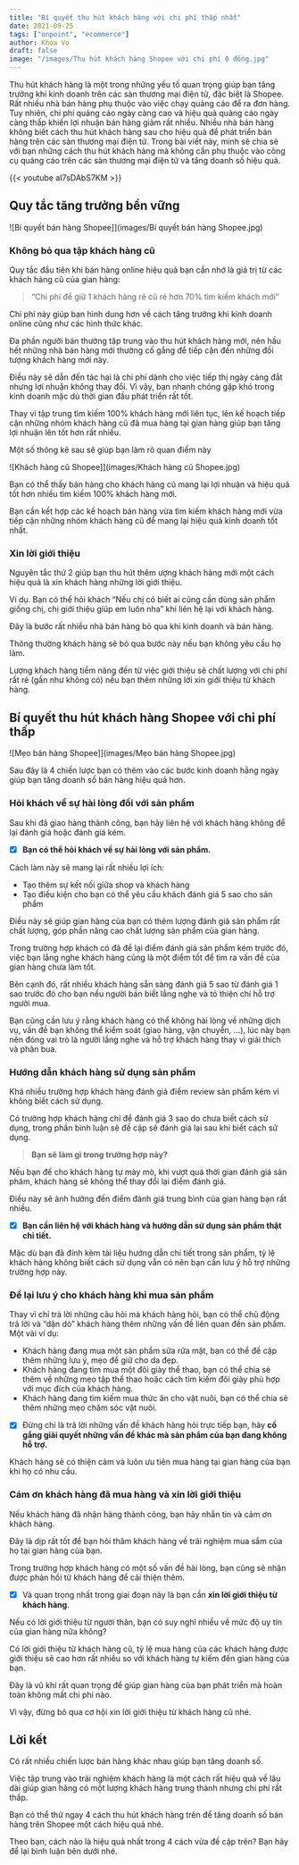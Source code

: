 ```yaml
---
title: "Bí quyết thu hút khách hàng với chi phí thấp nhất"
date: 2021-09-25
tags: ["onpoint", "ecommerce"]
author: Khoa Vo
draft: false
image: "/images/Thu hút khách hàng Shopee với chi phí 0 đồng.jpg"
---
```

Thu hút khách hàng là một trong những yếu tố quan trọng giúp bạn tăng trưởng khi kinh doanh trên các sàn thương mại điện tử, đặc biệt là Shopee.
Rất nhiều nhà bán hàng phụ thuộc vào việc chạy quảng cáo để ra đơn hàng. Tuy nhiên, chi phí quảng cáo ngày càng cao và hiệu quả quảng cáo ngày càng thấp khiến lợi nhuận bán hàng giảm rất nhiều.
Nhiều nhà bán hàng không biết cách thu hút khách hàng sau cho hiệu quả để phát triển bán hàng trên các sàn thương mại điện tử.
Trong bài viết này, mình sẽ chia sẻ với bạn những cách thu hút khách hàng mà không cần phụ thuộc vào công cụ quảng cáo trên các sàn thương mại điện tử và tăng doanh số hiệu quả.

{{< youtube aI7sDAbS7KM >}}

## Quy tắc tăng trưởng bền vững

![Bí quyết bán hàng Shopee]](images/Bí quyết bán hàng Shopee.jpg)

### Không bỏ qua tập khách hàng cũ

Quy tắc đầu tiên khi bán hàng online hiệu quả bạn cần nhớ là giá trị từ các khách hàng cũ của gian hàng:

> “Chi phí để giữ 1 khách hàng rẻ cũ rẻ hơn 70% tìm kiếm khách mới”

Chi phí này giúp bạn hình dung hơn về cách tăng trưởng khi kinh doanh online cũng như các hình thức khác.

Đa phần người bán thường tập trung vào thu hút khách hàng mới, nên hầu hết những nhà bán hàng mới thường cố gắng để tiếp cận đến những đối tượng khách hàng mới này.

Điều này sẽ dẫn đến tác hại là chi phí dành cho việc tiếp thị ngày càng đắt nhưng lợi nhuận không thay đổi. Vì vậy, bạn nhanh chóng gặp khó trong kinh doanh mặc dù thời gian đầu phát triển rất tốt.

Thay vì tập trung tìm kiếm 100% khách hàng mới liên tục, lên kế hoạch tiếp cận những nhóm khách hàng cũ đã mua hàng tại gian hàng giúp bạn tăng lợi nhuận lên tốt hơn rất nhiều.

Một số thông kê sau sẽ giúp bạn làm rõ quan điểm này

![Khách hàng cũ Shopee]](images/Khách hàng cũ Shopee.jpg)

Bạn có thể thấy bán hàng cho khách hàng cũ mang lại lợi nhuận và hiệu quả tốt hơn nhiều tìm kiếm 100% khách hàng mới.

Bạn cần kết hợp các kế hoạch bán hàng vừa tìm kiếm khách hàng mới vừa tiếp cận những nhóm khách hàng cũ để mang lại hiệu quả kinh doanh tốt nhất.

### Xin lời giới thiệu

Nguyên tắc thứ 2 giúp bạn thu hút thêm ượng khách hàng mới một cách hiệu quả là xin khách hàng những lời giới thiệu.

Ví dụ. Bạn có thể hỏi khách “Nếu chị có biết ai cũng cần dùng sản phẩm giống chị, chị giới thiệu giúp em luôn nha” khi liên hệ lại với khách hàng.

Đây là bước rất nhiều nhà bán hàng bỏ qua khi kinh doanh và bán hàng.

Thông thường khách hàng sẽ bỏ qua bước này nếu bạn không yêu cầu họ làm.

Lượng khách hàng tiềm năng đến từ việc giới thiệu sẽ chất lượng với chi phí rất rẻ (gần như không có) nếu bạn thêm những lời xin giới thiệu từ khách hàng.

## Bí quyết thu hút khách hàng Shopee với chi phí thấp

![Mẹo bán hàng Shopee]](images/Mẹo bán hàng Shopee.jpg)

Sau đây là 4 chiến lược bạn có thêm vào các bước kinh doanh hằng ngày giúp bạn tăng doanh số bán hàng hiệu quả hơn.

### Hỏi khách về sự hài lòng đối với sản phẩm

Sau khi đã giao hàng thành công, bạn hãy liên hệ với khách hàng không để lại đánh giá hoặc đánh giá kém.

- [x] **Bạn có thể hỏi khách về sự hài lòng với sản phẩm.** 

Cách làm này sẽ mang lại rất nhiều lợi ích:

- Tạo thêm sự kết nối giữa shop và khách hàng
- Tạo điều kiện cho bạn có thể yêu cầu khách đánh giá 5 sao cho sản phẩm

Điều này sẽ giúp gian hàng của bạn có thêm lượng đánh giá sản phẩm rất chất lượng, góp phần nâng cao chất lượng sản phẩm của gian hàng.

Trong trường hợp khách có đã để lại điểm đánh giá sản phẩm kém trước đó, việc bạn lắng nghe khách hàng cũng là một điểm tốt để tìm ra vấn đề của gian hàng chưa làm tốt.

Bên cạnh đó, rất nhiều khách hàng sẵn sàng đánh giá 5 sao từ đánh giá 1 sao trước đó cho bạn nếu người bán biết lắng nghe và tỏ thiện chí hỗ trợ người mua.

Bạn cũng cần lưu ý rằng khách hàng có thể không hài lòng về những dịch vụ, vấn đề bạn không thể kiểm soát (giao hàng, vận chuyển, …), lúc này bạn nên đóng vai trò là người lắng nghe và hỗ trợ khách hàng thay vì giải thích và phân bua.

### Hướng dẫn khách hàng sử dụng sản phẩm

Khá nhiều trường hợp khách hàng đánh giá điểm review sản phẩm kém vì không biết cách sử dụng. 

Có trường hợp khách hàng chỉ để đánh giá 3 sao do chưa biết cách sử dụng, trong phần bình luận sẽ đề cập sẽ đánh giá lại sau khi biết cách sử dụng.

> **Bạn sẽ làm gì trong trường hợp này?**

Nếu bạn để cho khách hàng tự mày mò, khi vượt quá thời gian đánh giá sản phâm, khách hàng sẽ không thể thay đổi lại điểm đánh giá.

Điều này sẽ ảnh hưởng đến điểm đánh giá trung bình của gian hàng bạn rất nhiều.

- [x] **Bạn cần liên hệ với khách hàng và hướng dẫn sử dụng sản phẩm thật chi tiết.**

Mặc dù bạn đã đính kèm tài liệu hướng dẫn chi tiết trong sản phẩm, tỷ lệ khách hàng không biết cách sử dụng vẫn có nên bạn cần lưu ý hỗ trợ những trường hợp này.

### Để lại lưu ý cho khách hàng khi mua sản phẩm

Thay vì chỉ trả lời những câu hỏi mà khách hàng hỏi, bạn có thể chủ động trả lời và “dặn dò” khách hàng thêm những vấn đề liên quan đến sản phẩm. Một vài ví dụ:

- Khách hàng đang mua một sản phẩm sữa rữa mặt, bạn có thể đề cập thêm những lưu ý, mẹo để giữ cho da đẹp.
- Khách hàng đang tìm mua một đôi giày thể thao, bạn có thể chia sẻ thêm về những mẹo tập thể thao hoặc cách tìm kiếm đôi giày phù hợp với mục đích của khách hàng.
- Khách hàng đang tìm kiếm mua thức ăn cho vật nuôi, bạn có thể chia sẻ thêm những mẹo chăm sóc vật nuôi.

- [x] Đừng chỉ là trả lời những vấn đề khách hàng hỏi trực tiếp bạn, hãy **cố gắng giải quyết những vấn đề khác mà sản phẩm của bạn đang không hỗ trợ.**

Khách hàng sẽ có thiện cảm và luôn ưu tiên mua hàng tại gian hàng của bạn khi họ có nhu cầu.

### Cám ơn khách hàng đã mua hàng và xin lời giới thiệu

Nếu khách hàng đã nhận hàng thành công, bạn hãy nhắn tin và cảm ơn khách hàng.

Đây là dịp rất tốt để bạn hỏi thăm khách hàng về trải nghiệm mua sắm của họ tại gian hàng của bạn.

Trong trường hợp khách hàng có một số vấn đề hài lòng, bạn cũng sẽ nhận được phản hồi từ khách hàng để cải thiện thêm.

- [x] Và quan trọng nhất trong giai đoạn này là bạn cần **xin lời giới thiệu từ khách hàng**.

Nếu có lời giới thiệu từ người thân, bạn có suy nghĩ nhiều về mức độ uy tín của gian hàng nữa không?

Có lời giới thiệu từ khách hàng cũ, tỷ lệ mua hàng của các khách hàng được giới thiệu sẽ cao hơn rất nhiều so với khách hàng tự kiếm đến gian hàng của bạn.

Đây là vũ khí rất quan trọng để giúp gian hàng của bạn phát triển mà hoàn toàn không mất chi phí nào.

Vì vậy, đừng bỏ qua cơ hội xin lời giới thiệu từ khách hàng cũ nhé.

## Lời kết

Có rất nhiều chiến lược bán hàng khác nhau giúp bạn tăng doanh số.

Việc tập trung vào trải nghiệm khách hàng là một cách rất hiệu quả về lâu dài giúp gian hàng có một lượng khách hàng trung thành nhưng chi phí rất thấp.

Bạn có thể thử ngay 4 cách thu hút khách hàng trên để tăng doanh số bán hàng trên Shopee một cách hiệu quả nhé.

Theo bạn, cách nào là hiệu quả nhất trong 4 cách vừa đề cập trên? Bạn hãy để lại bình luận bên dưới nhé.
